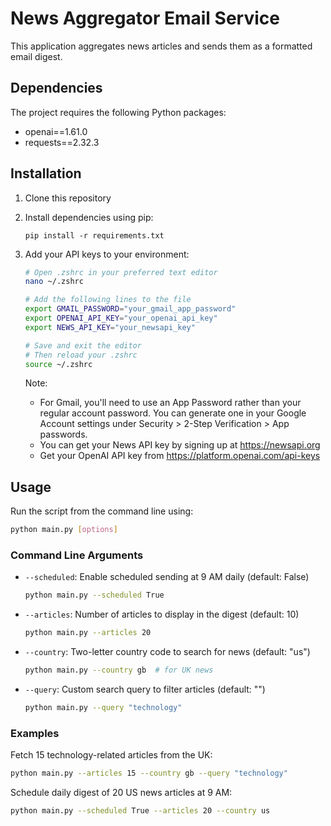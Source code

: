 # News Aggregator Email Service

This application aggregates news articles and sends them as a formatted email digest.

## Dependencies

The project requires the following Python packages:

- openai==1.61.0
- requests==2.32.3

## Installation

1. Clone this repository
2. Install dependencies using pip:
   ```
   pip install -r requirements.txt
   ```
3. Add your API keys to your environment:

   ```bash
   # Open .zshrc in your preferred text editor
   nano ~/.zshrc

   # Add the following lines to the file
   export GMAIL_PASSWORD="your_gmail_app_password"
   export OPENAI_API_KEY="your_openai_api_key"
   export NEWS_API_KEY="your_newsapi_key"

   # Save and exit the editor
   # Then reload your .zshrc
   source ~/.zshrc
   ```

   Note:

   - For Gmail, you'll need to use an App Password rather than your regular account password. You can generate one in your Google Account settings under Security > 2-Step Verification > App passwords.
   - You can get your News API key by signing up at https://newsapi.org
   - Get your OpenAI API key from https://platform.openai.com/api-keys

## Usage

Run the script from the command line using:

```bash
python main.py [options]
```

### Command Line Arguments

- `--scheduled`: Enable scheduled sending at 9 AM daily (default: False)

  ```bash
  python main.py --scheduled True
  ```

- `--articles`: Number of articles to display in the digest (default: 10)

  ```bash
  python main.py --articles 20
  ```

- `--country`: Two-letter country code to search for news (default: "us")

  ```bash
  python main.py --country gb  # for UK news
  ```

- `--query`: Custom search query to filter articles (default: "")
  ```bash
  python main.py --query "technology"
  ```

### Examples

Fetch 15 technology-related articles from the UK:

```bash
python main.py --articles 15 --country gb --query "technology"
```

Schedule daily digest of 20 US news articles at 9 AM:

```bash
python main.py --scheduled True --articles 20 --country us
```
